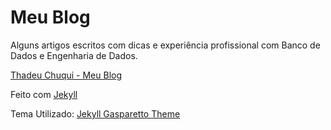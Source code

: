 # Meu Blog

Alguns artigos escritos com dicas e experiência profissional com Banco de Dados e Engenharia de Dados.

[Thadeu Chuqui - Meu Blog](https://tchuqui.github.io)

Feito com [Jekyll](https://jekyllrb.com)

Tema Utilizado: [Jekyll Gasparetto Theme](https://github.com/brunogasparetto/brunogasparetto.github.io)



